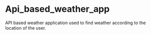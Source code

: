 # Api_based_weather_app
API based weather application used to find weather according to the location of the user.  
